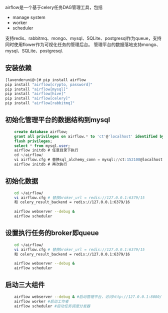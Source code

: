 airflow是一个基于celery任务DAG管理工具，包括
- manage system
- worker
- scheduler

支持redis、rabbitmq、mongo、mysql、SQLite、postgresql作为queue，支持同时使用flower作为可视化任务的管理后台。
管理平台的数据落地支持mongo、mysql、SQLite、postgresql.

## 安装依赖
````bash
[lavenderuni@~]# pip install airflow
pip install "airflow[crypto, password]"
pip install "airflow[mysql]"
pip install "airflow[hive]"
pip install "airflow[celery]"
pip install "airflow[rabbitmq]"
````

## 初始化管理平台的数据结构到mysql

````sql
    create database airflow;
    grant all privileges on airflow.* to 'ct'@'localhost' identified by '152108';
    flush privileges;
    select * from mysql.user;
    airflow initdb # 任意目录下执行
    cd ~/airflow/
    vi airflow.cfg # 替换sql_alchemy_conn = mysql://ct:152108@localhost/airflow
    airflow initdb # 再次执行
````

## 初始化数据
````bash
    cd ~/airflow/
    vi airflow.cfg # 替换broker_url = redis://127.0.0.1:6379/15
    和 celery_result_backend = redis://127.0.0.1:6379/16
    
    airflow webserver --debug &
    airflow scheduler
````

## 设置执行任务的broker即queue
````bash
    cd ~/airflow/
    vi airflow.cfg # 替换broker_url = redis://127.0.0.1:6379/15
    和 celery_result_backend = redis://127.0.0.1:6379/16
    
    airflow webserver --debug &
    airflow scheduler
````

## 启动三大组件
````bash
    airflow webserver --debug & #启动管理平台，访问http://127.0.0.1:8080/
    airflow worker #启动工作者
    airflow scheduler #启动任务调度分发器
````


